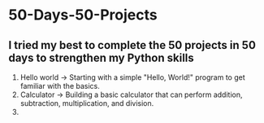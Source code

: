 # 50-Days-50-Projects
I tried my best to complete the 50 projects in 50 days to strengthen my Python skills
----------------------------------------------------------------------------------------------------------
1. Hello world -> Starting with a simple "Hello, World!" program to get familiar with the basics.
2. Calculator -> Building a basic calculator that can perform addition, subtraction, multiplication, and division.
3. 

